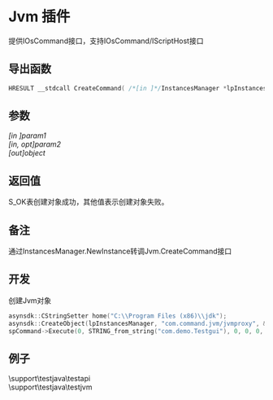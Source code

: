 # Jvm 插件  

提供IOsCommand接口，支持IOsCommand/IScriptHost接口  

## 导出函数  
```c++  
HRESULT __stdcall CreateCommand( /*[in ]*/InstancesManager *lpInstancesManager, /*[in ]*/IUnknown *param1, /*[in ]*/uint64_t param2, /*[out]*/IOsCommand **ppObject)  
```  
## 参数
*[in ]param1*  
*[in, opt]param2*  
*[out]object*  

## 返回值
S_OK表创建对象成功，其他值表示创建对象失败。  

## 备注
通过InstancesManager.NewInstance转调Jvm.CreateCommand接口  

## 开发  
创建Jvm对象
```c++  
asynsdk::CStringSetter home("C:\\Program Files (x86)\\jdk");
asynsdk::CreateObject(lpInstancesManager, "com.command.jvm/jvmproxy", &home, 0, IID_IOsCommand, (IUnknown**)&spCommand)
spCommand->Execute(0, STRING_from_string("com.demo.Testgui"), 0, 0, 0, 0); //执行java
```  

## 例子  
\support\testjava\testapi  
\support\testjava\testjvm  